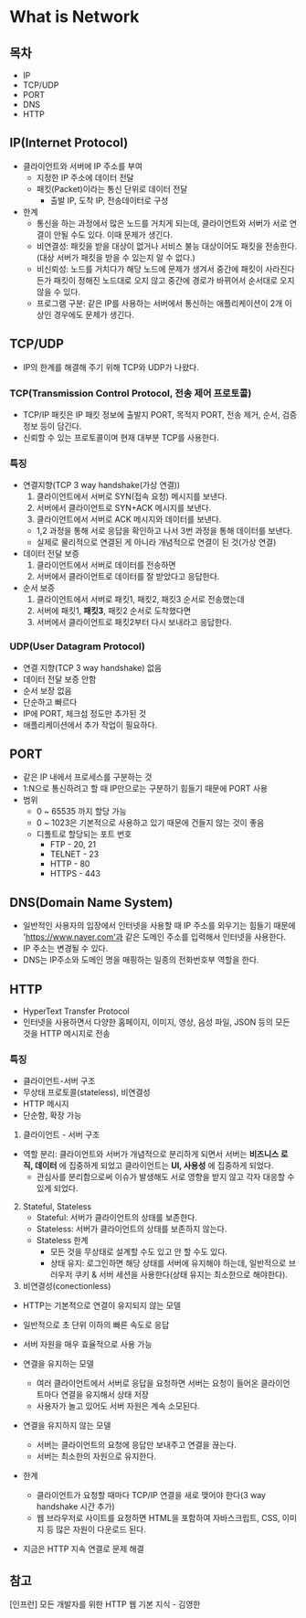 # What is Network
## 목차
- IP
- TCP/UDP
- PORT
- DNS
- HTTP

## IP(Internet Protocol)
- 클라이언트와 서버에 IP 주소를 부여
    - 지정한 IP 주소에 데이터 전달
    - 패킷(Packet)이라는 통신 단위로 데이터 전달
        - 출발 IP, 도착 IP, 전송데이터로 구성
- 한계 
    - 통신을 하는 과정에서 많은 노드를 거치게 되는데, 클라이언트와 서버가 서로 연결이 안될 수도 있다. 이때 문제가 생긴다.
    - 비연결성: 패킷을 받을 대상이 없거나 서비스 불능 대상이어도 패킷을 전송한다.(대상 서버가 패킷을 받을 수 있는지 알 수 없다.)
    - 비신뢰성: 노드를 거치다가 해당 노드에 문제가 생겨서 중간에 패킷이 사라진다든가 패킷이 정해진 노드대로 오지 않고 중간에 경로가 바뀌어서 순서대로 오지 않을 수 있다.
    - 프로그램 구분: 같은 IP를 사용하는 서버에서 통신하는 애플리케이션이 2개 이상인 경우에도 문제가 생긴다.

## TCP/UDP
- IP의 한계를 해결해 주기 위해 TCP와 UDP가 나왔다.

### TCP(Transmission Control Protocol, 전송 제어 프로토콜)
- TCP/IP 패킷은 IP 패킷 정보에 출발지 PORT, 목적지 PORT, 전송 제거, 순서, 검증 정보 등이 담긴다.
- 신뢰할 수 있는 프로토콜이며 현재 대부분 TCP를 사용한다.

### 특징
- 연결지향(TCP 3 way handshake(가상 연결))
    1. 클라이언트에서 서버로 SYN(접속 요청) 메시지를 보낸다.
    2. 서버에서 클라이언트로 SYN+ACK 메시지를 보낸다.
    3. 클라이언트에서 서버로 ACK 메시지와 데이터를 보낸다.
    - 1,2 과정을 통해 서로 응답을 확인하고 나서 3번 과정을 통해 데이터를 보낸다.
    - 실제로 물리적으로 연결된 게 아니라 개념적으로 연결이 된 것(가상 연결)
- 데이터 전달 보증
    1. 클라이언트에서 서버로 데이터를 전송하면
    2. 서버에서 클라이언트로 데이터를 잘 받았다고 응답한다.
- 순서 보증
    1. 클라이언트에서 서버로 패킷1, 패킷2, 패킷3 순서로 전송했는데
    2. 서버에 패킷1, __패킷3__, 패킷2 순서로 도착했다면
    3. 서버에서 클라이언트로 패킷2부터 다시 보내라고 응답한다.

### UDP(User Datagram Protocol)
- 연결 지향(TCP 3 way handshake) 없음
- 데이터 전달 보증 안함
- 순서 보장 없음
- 단순하고 빠르다
- IP에 PORT, 체크섬 정도만 추가된 것
- 애플리케이션에서 추가 작업이 필요하다.

## PORT
- 같은 IP 내에서 프로세스를 구분하는 것
- 1:N으로 통신하려고 할 때 IP만으로는 구분하기 힘들기 때문에 PORT 사용
- 범위
    - 0 ~ 65535 까지 할당 가능
    - 0 ~ 1023은 기본적으로 사용하고 있기 때문에 건들지 않는 것이 좋음
    - 디폴트로 할당되는 포트 번호
        - FTP - 20, 21
        - TELNET - 23
        - HTTP - 80
        - HTTPS - 443

## DNS(Domain Name System)
- 일반적인 사용자의 입장에서 인터넷을 사용할 때 IP 주소를 외우기는 힘들기 때문에 'https://www.naver.com'과 같은 도메인 주소를 입력해서 인터넷을 사용한다. 
- IP 주소는 변경될 수 있다.
- DNS는 IP주소와 도메인 명을 매핑하는 일종의 전화번호부 역할을 한다.

## HTTP
- HyperText Transfer Protocol
- 인터넷을 사용하면서 다양한 홈페이지, 이미지, 영상, 음성 파일, JSON 등의 모든 것을 HTTP 메시지로 전송

### 특징
- 클라이언트-서버 구조
- 무상태 프로토콜(stateless), 비연결성
- HTTP 메시지
- 단순함, 확장 가능

1. 클라이언트 - 서버 구조
- 역할 분리: 클라이언트와 서버가 개념적으로 분리하게 되면서 서버는 __비즈니스 로직, 데이터__ 에 집중하게 되었고 클라이언트는 __UI, 사용성__ 에 집중하게 되었다.
    - 관심사를 분리함으로써 이슈가 발생해도 서로 영향을 받지 않고 각자 대응할 수 있게 되었다.

2. Stateful, Stateless
    - Stateful: 서버가 클라이언트의 상태를 보존한다.   
    - Stateless: 서버가 클라이언트의 상태를 보존하지 않는다.
    - Stateless 한계
        - 모든 것을 무상태로 설계할 수도 있고 안 할 수도 있다.
        - 상태 유지: 로그인하면 해당 상태를 서버에 유지해야 하는데, 일반적으로 브러우저 쿠키 & 서버 세션을 사용한다(상태 유지는 최소한으로 해야한다).
3. 비연결성(conectionless)
- HTTP는 기본적으로 연결이 유지되지 않는 모델
- 일반적으로 초 단위 이하의 빠른 속도로 응답
- 서버 자원을 매우 효율적으로 사용 가능

- 연결을 유지하는 모델
    - 여러 클라이언트에서 서버로 응답을 요청하면 서버는 요청이 들어온 클라이언트마다 연결을 유지해서 상태 저장
    - 사용자가 놀고 있어도 서버 자원은 계속 소모된다.
- 연결을 유지하지 않는 모델 
    - 서버는 클라이언트의 요청에 응답만 보내주고 연결을 끊는다.
    - 서버는 최소한의 자원으로 유지한다.
- 한계
    - 클라이언트가 요청할 때마다 TCP/IP 연결을 새로 맺어야 한다(3 way handshake 시간 추가)
    - 웹 브라우저로 사이트를 요청하면 HTML을 포함하여 자바스크립트, CSS, 이미지 등 많은 자원이 다운로드 된다.
- 지금은 HTTP 지속 연결로 문제 해결

## 참고
[인프런] 모든 개발자를 위한 HTTP 웹 기본 지식 - 김영한